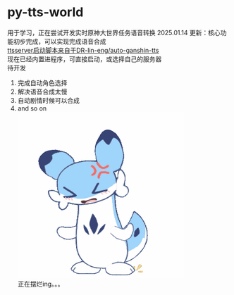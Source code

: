 # py-tts-world
用于学习，正在尝试开发实时原神大世界任务语音转换
2025.01.14 更新：核心功能初步完成，可以实现完成语音合成  
[ttsserver启动脚本来自于DR-lin-eng/auto-ganshin-tts](https://github.com/DR-lin-eng/auto-ganshin-tts)  
现在已经内置进程序，可直接启动，或选择自己的服务器  
待开发
1. 完成自动角色选择
2. 解决语音合成太慢
3. 自动剧情时候可以合成  
4. and so on  
![img.png](readmeimg/img.png)  
正在摆烂ing。。。
